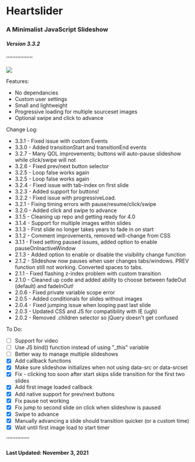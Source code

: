 # Heartslider

### A Minimalist JavaScript Slideshow

##### Version 3.3.2

'''''''''''''''''

[![](https://data.jsdelivr.com/v1/package/gh/austenhart/heartslider/badge)](https://www.jsdelivr.com/package/gh/austenhart/heartslider)

Features:

-   No dependancies
-   Custom user settings
-   Small and lightweight
-   Progressive loading for multiple sourceset images
-   Optional swipe and click to advance

Change Log:

-   3.3.1 - Fixed issue with custom Events
-   3.3.0 - Added transitionStart and transitionEnd events
-   3.2.7 - Many QOL improvements; buttons will auto-pause slideshow while click/swipe will not
-   3.2.6 - Fixed prev/next button selector
-   3.2.5 - Loop false works again
-   3.2.5 - Loop false works again
-   3.2.4 - Fixed issue with tab-index on first slide
-   3.2.3 - Added support for buttons!
-   3.2.2 - Fixed issue with progressiveLoad.
-   3.2.1 - Fixing timing errors with pause/resume/click/swipe
-   3.2.0 - Added click and swipe to advance
-   3.1.5 - Cleaning up repo and getting ready for 4.0
-   3.1.4 - Support for multiple images within slides
-   3.1.3 - First slide no longer takes years to fade in on start
-   3.1.2 - Comment improvements, removed will-change from CSS
-   3.1.1 - Fixed setting paused issues, added option to enable pauseOnInactiveWindow
-   2.1.3 - Added option to enable or disable the visibility change function
-   2.1.2 - Slideshow now pauses when user changes tabs/windows. PREV function still not working. Converted spaces to tabs.
-   2.1.1 - Fixed flashing z-index problem with custom transition
-   2.1.0 - Cleaned up code and added ability to choose between fadeOut (default) and fadeInOut!
-   2.0.6 - Fixed private variable scope error
-   2.0.5 - Added conditionals for slides without images
-   2.0.4 - Fixed jumping issue when looping past last slide
-   2.0.3 - Updated CSS and JS for compatibility with IE (ugh)
-   2.0.2 - Removed .children selector so jQuery doesn't get confused

To Do:

-   [ ] Support for video
-   [ ] Use JS bind() function instead of using "\_this" variable
-   [ ] Better way to manage multiple slideshows
-   [x] Add callback functions
-   [x] Make sure slideshow initializes when not using data-src or data-srcset
-   [x] Fix - clicking too soon after start skips slide transition for the first two slides
-   [x] Add first image loaded callback
-   [x] Add native support for prev/next buttons
-   [x] Fix pause not working
-   [x] Fix jump to second slide on click when slideshow is paused
-   [x] Swipe to advance
-   [x] Manually advancing a slide should transition quicker (or a custom time)
-   [x] Wait until first image load to start timer

'''''''''''''''

#### Last Updated: November 3, 2021
